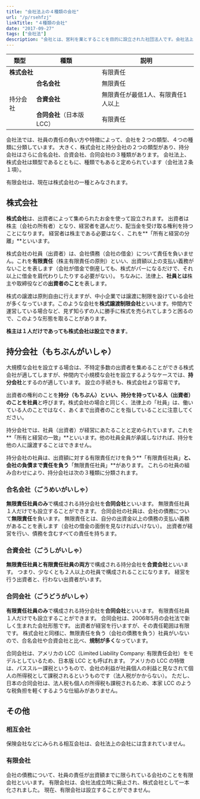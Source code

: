 ```yaml
---
title: "会社法上の４種類の会社"
url: "/p/rsehfzj"
linkTitle: "４種類の会社"
date: "2017-09-27"
tags: ["会社法"]
description: "会社とは、営利を業とすることを目的に設立された社団法人です。会社法上の会社は、株式会社、合名会社、合資会社、合同会社の４種類に分類されます。"
---
```


<table>
    <thead>
        <tr><th>類型</th><th>種類</th><th>説明</th></tr>
    </thead>
    <tbody>
        <tr><td colspan="2"><b>株式会社</b></td><td>有限責任</td></tr>
        <tr><td rowspan="3">持分会社</td><td><b>合名会社</b></td><td>無限責任</td></tr>
        <tr><td><b>合資会社</b></td><td>無限責任が最低1人、有限責任1人以上</tr>
        <tr><td><b>合同会社</b>（日本版 LCC）</td><td>有限責任</td></tr>
    </tbody>
</table>

会社法では、社員の責任の負い方や特徴によって、会社を２つの類型、４つの種類に分類しています。
大きく、株式会社と持分会社の２つの類型があり、持分会社はさらに合名会社、合資会社、合同会社の３種類があります。
会社法上、株式会社は類型であるとともに、種類でもあると定められています（会社法２条１項）。

有限会社は、現在は株式会社の一種とみなされます。


株式会社
----

**株式会社**は、出資者によって集められたお金を使って設立されます。
出資者は株主（会社の所有者）となり、経営者を選んだり、配当金を受け取る権利を持つことになります。
経営者は株主である必要はなく、これを**「所有と経営の分離」**といいます。

株式会社の社員（出資者）は、会社債務（会社の借金）について責任を負いません。これを**有限責任**（株主有限責任の原則）といい、出資額以上の支払い義務がないことを表します（会社が借金で倒産しても、株式がパーになるだけで、それ以上に借金を肩代わりしたりする必要がない）。
ちなみに、法律上、**社員とは**株主や取締役などの**出資者のこと**を表します。

株式の譲渡は原則自由に行えますが、中小企業では譲渡に制限を設けている会社が多くなっています。このような会社を**株式譲渡制限会社**といいます。仲間内で運営している場合など、見ず知らずの人に勝手に株式を売られてしまうと困るので、このような形態を取ることがあります。

**株主は１人だけであっても株式会社は設立できます**。


持分会社（もちぶんがいしゃ）
----

大規模な会社を設立する場合は、不特定多数の出資者を集めることができる株式会社が適してしますが、仲間内で小規模な会社を設立するようなケースでは、**持分会社**とするのが適しています。
設立の手続きも、株式会社より容易です。

出資者の権利のことを**持分（もちぶん）**といい、持分を持っている人（出資者）のことを**社員**と呼びます。株式会社の場合と同じく、法律上の「社員」は、働いている人のことではなく、あくまで出資者のことを指していることに注意してください。

持分会社では、社員（出資者）が経営にあたることと定められています。これを**「所有と経営の一致」**といいます。他の社員全員が承諾しなければ、持分を他の人に譲渡することはできません。

持分会社の社員は、出資額に対する有限責任だけを負う**「有限責任社員」**と、会社の負債まで責任を負う**「無限責任社員」**があります。
これらの社員の組み合わせにより、持分会社は次の３種類に分類されます。


### 合名会社（ごうめいがいしゃ）

**無限責任社員のみ**で構成される持分会社を**合同会社**といいます。
無限責任社員１人だけでも設立することができます。
合同会社の社員は、会社の債務について**無限責任**を負います。
無限責任とは、自分の出資金以上の債務の支払い義務があることを表します（会社の借金の面倒を見なければいけない）。
出資者が経営を行い、債務を含むすべての責任を持ちます。

### 合資会社（ごうしがいしゃ）

**無限責任社員と有限責任社員の両方**で構成される持分会社を**合資会社**といいます。
つまり、少なくとも２人以上の社員で構成されることになります。
経営を行う出資者と、行わない出資者がいます。

### 合同会社（ごうどうがいしゃ）

**有限責任社員のみ**で構成される持分会社を**合同会社**といいます。
有限責任社員１人だけでも設立することができます。
合同会社は、2006年5月の会社法で新しく生まれた会社形態です。
出資者が経営を行いますが、その責任範囲は有限です。
株式会社と同様に、無限責任を負う（会社の債務を負う）社員がいないので、合名会社や合資会社と比べ、**規制が多く**なっています。

合同会社は、アメリカの LCC（Limited Liability Company: 有限責任会社）をモデルとしているため、日本版 LCC とも呼ばれます。
アメリカの LCC の特徴は、パススルー課税というもので、会社の利益が社員個人の利益と見なされて個人の所得税として課税されるというものです（法人税がかからない）。
ただし、日本の合同会社は、法人税も個人の所得税も課税されるため、本家 LCC のような税負担を軽くするような仕組みがありません。


その他
----

### 相互会社

保険会社などにみられる相互会社は、会社法上の会社には含まれていません。

### 有限会社

会社の債務について、社員の責任が出資額までに限られている会社のことを有限会社といいます。
有限会社は、会社法成立時に廃止され、株式会社として一本化されました。
現在、有限会社は設立することができません。

